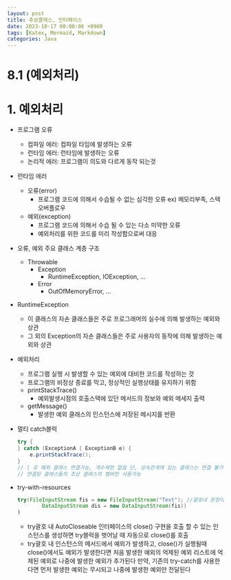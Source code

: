 ```yaml
---
layout: post
title: 추상클래스, 인터페이스
date: 2023-10-17 00:00:06 +0900
tags: [Katex, Mermaid, Markdown]
categories: Java
---
```

# 8.1 (예외처리)

# 1. 예외처리

- 프로그램 오류
    - 컴파일 에러: 컴파일 타임에 발생하는 오류
    - 런타임 에러: 런타임에 발생하는 오류
    - 논리적 에러: 프로그램이 의도와 다르게 동작 되는것
- 런타임 에러
    - 오류(error)
        - 프로그램 코드에 의해서 수습될 수 없는 심각한 오류
        ex) 메모리부족, 스택 오버플로우
    - 예외(exception)
        - 프로그램 코드에 의해서 수습 될 수 있는 다소 미약한 오류
        - 예외처리를 위한 코드를 미리 작성함으로써 대응
- 오류, 예외 주요 클래스 계층 구조
    - Throwable
        - Exception
            - RuntimeException, IOException, …
        - Error
            - OutOfMemoryError, …
- RuntimeException
    - 이 클래스의 자손 클래스들은 주로 프로그래머의 실수에 의해 발생하는 예외와 상관
    - 그 외의 Exception의 자손 클래스들은 주로 사용자의 동작에 의해 발생하는 예외와 상관
- 예외처리
    - 프로그램 실행 시 발생할 수 있는 예외에 대비한 코드를 작성하는 것
    - 프로그램의 비정상 종료를 막고, 정상적인 실행상태를 유지하기 위함
    - printStackTrace()
        - 예외발생시점의 호출스택에 있던 메서드의 정보와 예외  메세지 출력
    - getMessage()
        - 발생한 예외 클래스의 인스턴스에 저장된 메시지를 반환
- 멀티 catch블럭
    
    ```java
    try {
    } catch (ExceptionA | ExceptionB e) {
    	e.printStackTrace();
    }
    // | 로 예외 클래스 연결가능, 개수제한 없음 단, 상속관계에 있는 클래스는 연결 불가
    // 연결된 클래스들의 조상 클래스의 멤버만 사용가능
    ```
    
- try-with-resources
    
    ```java
    try(FileInputStream fis = new FileInputStream("Text"); //괄호내 문장이 복수면 ;로구분
    		DataInputStream dis = new DataInputStream(fis))
    )
    ```
    
    - try괄호 내 AutoCloseable 인터페이스의 close() 구현을 호출 할 수 있는 인스턴스를 생성하면 try블럭을 벗어날 때 자동으로 close()를 호출
    - try괄호 내 인스턴스의 메서드에서 예외가 발생하고, close()가 실행될때 close()에서도 예외가 발생한다면 처음 발생한 예외의 억제된 예외 리스트에 억제된 예외로 나중에 발생한 예외가 추가된다 만약, 기존의 try-catch를 사용한다면 먼저 발생한 예외는 무시되고 나중에 발생한 예외만 전달된다